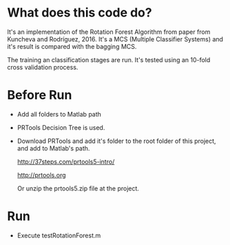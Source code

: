 # What does this code do?

It's an implementation of the Rotation Forest Algorithm from paper from Kuncheva and Rodríguez, 2016. It's a MCS (Multiple Classifier Systems) and it's result is compared with the bagging MCS.

The training an classification stages are run. It's tested using an 10-fold cross validation process.

# Before Run

* Add all folders to Matlab path
* PRTools Decision Tree is used.
* Download PRTools and add it's folder to the root folder of this project, and add to Matlab's path.

  http://37steps.com/prtools5-intro/

  http://prtools.org
  
  Or unzip the prtools5.zip file at the project.


# Run

* Execute testRotationForest.m
